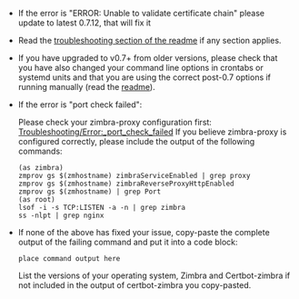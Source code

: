* If the error is "ERROR: Unable to validate certificate chain" please update to latest 0.7.12, that will fix it

* Read the [troubleshooting section of the readme](https://github.com/YetOpen/certbot-zimbra#troubleshooting) if any section applies.

* If you have upgraded to v0.7+ from older versions, please check that you have also changed your command line options in crontabs or systemd units and that you are using the correct post-0.7 options if running manually (read the [readme](https://github.com/YetOpen/certbot-zimbra)).

* If the error is "port check failed":

  Please check your zimbra-proxy configuration first: [Troubleshooting/Error:_port_check_failed](https://github.com/YetOpen/certbot-zimbra#error-port-check-failed)
  If you believe zimbra-proxy is configured correctly, please include the output of the following commands:

  ```
  (as zimbra)
  zmprov gs $(zmhostname) zimbraServiceEnabled | grep proxy
  zmprov gs $(zmhostname) zimbraReverseProxyHttpEnabled
  zmprov gs $(zmhostname) | grep Port
  (as root)
  lsof -i -s TCP:LISTEN -a -n | grep zimbra
  ss -nlpt | grep nginx
  ```

* If none of the above has fixed your issue, copy-paste the complete output of the failing command and put it into a code block:
  ```
  place command output here
  ```

  List the versions of your operating system, Zimbra and Certbot-zimbra if not included in the output of certbot-zimbra you copy-pasted.

